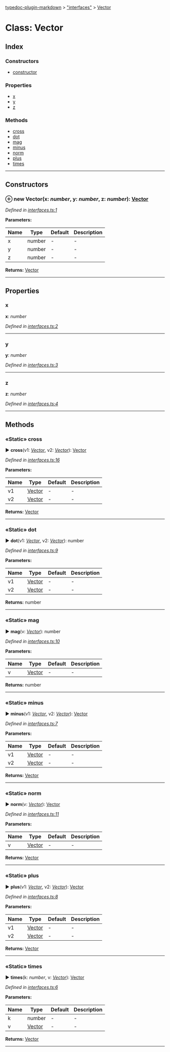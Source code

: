 [typedoc-plugin-markdown](../index.md) > ["interfaces"](../modules/_interfaces_.md) > [Vector](../classes/_interfaces_.vector.md)



# Class: Vector

## Index

### Constructors

* [constructor](_interfaces_.vector.md#constructor)


### Properties

* [x](_interfaces_.vector.md#x)
* [y](_interfaces_.vector.md#y)
* [z](_interfaces_.vector.md#z)


### Methods

* [cross](_interfaces_.vector.md#cross)
* [dot](_interfaces_.vector.md#dot)
* [mag](_interfaces_.vector.md#mag)
* [minus](_interfaces_.vector.md#minus)
* [norm](_interfaces_.vector.md#norm)
* [plus](_interfaces_.vector.md#plus)
* [times](_interfaces_.vector.md#times)



---
## Constructors
<a id="constructor"></a>


### ⊕ **new Vector**(x: *number*, y: *number*, z: *number*): [Vector](_interfaces_.vector.md)



*Defined in [interfaces.ts:1](https://github.com/tgreyuk/typedoc-plugin-markdown/blob/master/tests/src/interfaces.ts#L1)*



**Parameters:**

| Name  | Type                | Default | Description  |
| ------ | ------------------- | ------------ | ------------ |
| x  | number | - | - |
| y  | number | - | - |
| z  | number | - | - |





**Returns:** [Vector](_interfaces_.vector.md)

---


## Properties
<a id="x"></a>

###  x

**x**:  *number* 

*Defined in [interfaces.ts:2](https://github.com/tgreyuk/typedoc-plugin-markdown/blob/master/tests/src/interfaces.ts#L2)*





___

<a id="y"></a>

###  y

**y**:  *number* 

*Defined in [interfaces.ts:3](https://github.com/tgreyuk/typedoc-plugin-markdown/blob/master/tests/src/interfaces.ts#L3)*





___

<a id="z"></a>

###  z

**z**:  *number* 

*Defined in [interfaces.ts:4](https://github.com/tgreyuk/typedoc-plugin-markdown/blob/master/tests/src/interfaces.ts#L4)*





___


## Methods
<a id="cross"></a>

### «Static» cross

► **cross**(v1: *[Vector](_interfaces_.vector.md)*, v2: *[Vector](_interfaces_.vector.md)*): [Vector](_interfaces_.vector.md)




*Defined in [interfaces.ts:16](https://github.com/tgreyuk/typedoc-plugin-markdown/blob/master/tests/src/interfaces.ts#L16)*



**Parameters:**

| Name  | Type                | Default | Description  |
| ------ | ------------------- | ------------ | ------------ |
| v1  | [Vector](_interfaces_.vector.md) | - | - |
| v2  | [Vector](_interfaces_.vector.md) | - | - |





**Returns:** [Vector](_interfaces_.vector.md)





___

<a id="dot"></a>

### «Static» dot

► **dot**(v1: *[Vector](_interfaces_.vector.md)*, v2: *[Vector](_interfaces_.vector.md)*): number




*Defined in [interfaces.ts:9](https://github.com/tgreyuk/typedoc-plugin-markdown/blob/master/tests/src/interfaces.ts#L9)*



**Parameters:**

| Name  | Type                | Default | Description  |
| ------ | ------------------- | ------------ | ------------ |
| v1  | [Vector](_interfaces_.vector.md) | - | - |
| v2  | [Vector](_interfaces_.vector.md) | - | - |





**Returns:** number





___

<a id="mag"></a>

### «Static» mag

► **mag**(v: *[Vector](_interfaces_.vector.md)*): number




*Defined in [interfaces.ts:10](https://github.com/tgreyuk/typedoc-plugin-markdown/blob/master/tests/src/interfaces.ts#L10)*



**Parameters:**

| Name  | Type                | Default | Description  |
| ------ | ------------------- | ------------ | ------------ |
| v  | [Vector](_interfaces_.vector.md) | - | - |





**Returns:** number





___

<a id="minus"></a>

### «Static» minus

► **minus**(v1: *[Vector](_interfaces_.vector.md)*, v2: *[Vector](_interfaces_.vector.md)*): [Vector](_interfaces_.vector.md)




*Defined in [interfaces.ts:7](https://github.com/tgreyuk/typedoc-plugin-markdown/blob/master/tests/src/interfaces.ts#L7)*



**Parameters:**

| Name  | Type                | Default | Description  |
| ------ | ------------------- | ------------ | ------------ |
| v1  | [Vector](_interfaces_.vector.md) | - | - |
| v2  | [Vector](_interfaces_.vector.md) | - | - |





**Returns:** [Vector](_interfaces_.vector.md)





___

<a id="norm"></a>

### «Static» norm

► **norm**(v: *[Vector](_interfaces_.vector.md)*): [Vector](_interfaces_.vector.md)




*Defined in [interfaces.ts:11](https://github.com/tgreyuk/typedoc-plugin-markdown/blob/master/tests/src/interfaces.ts#L11)*



**Parameters:**

| Name  | Type                | Default | Description  |
| ------ | ------------------- | ------------ | ------------ |
| v  | [Vector](_interfaces_.vector.md) | - | - |





**Returns:** [Vector](_interfaces_.vector.md)





___

<a id="plus"></a>

### «Static» plus

► **plus**(v1: *[Vector](_interfaces_.vector.md)*, v2: *[Vector](_interfaces_.vector.md)*): [Vector](_interfaces_.vector.md)




*Defined in [interfaces.ts:8](https://github.com/tgreyuk/typedoc-plugin-markdown/blob/master/tests/src/interfaces.ts#L8)*



**Parameters:**

| Name  | Type                | Default | Description  |
| ------ | ------------------- | ------------ | ------------ |
| v1  | [Vector](_interfaces_.vector.md) | - | - |
| v2  | [Vector](_interfaces_.vector.md) | - | - |





**Returns:** [Vector](_interfaces_.vector.md)





___

<a id="times"></a>

### «Static» times

► **times**(k: *number*, v: *[Vector](_interfaces_.vector.md)*): [Vector](_interfaces_.vector.md)




*Defined in [interfaces.ts:6](https://github.com/tgreyuk/typedoc-plugin-markdown/blob/master/tests/src/interfaces.ts#L6)*



**Parameters:**

| Name  | Type                | Default | Description  |
| ------ | ------------------- | ------------ | ------------ |
| k  | number | - | - |
| v  | [Vector](_interfaces_.vector.md) | - | - |





**Returns:** [Vector](_interfaces_.vector.md)





___


